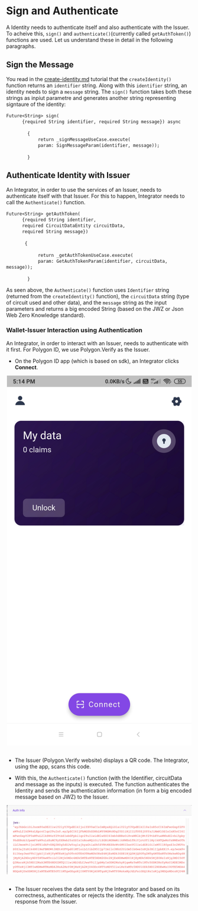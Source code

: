 # Sign and Authenticate 

A Identity needs to authenticate itself and also authenticate with the Issuer. To acheive this, `sign()` and `authenticate()`(currently called `getAuthToken()`) functions are used. Let us understand these in detail in the following paragraphs.

## Sign the Message

You read in the [create-identity.md](./wallet/wallet-sdk-core-functionality/identity-wallet/create-identity.md) tutorial that the `createIdentity()` function returns an `identifier` string. Along with this `identifier` string, an identity needs to sign a `message` string. The `sign()` function takes both these strings as inpiut parametre and generates another string representing signtaure of the identity:

```
Future<String> sign(
      {required String identifier, required String message}) async 

        {
            return _signMessageUseCase.execute(
            param: SignMessageParam(identifier, message));

        }

```    
## Authenticate Identity with Issuer

An Integrator, in order to use the services of an Issuer, needs to authenticate itself with that Issuer. For this to happen, Integrator needs to call the `Authenticate()` function. 

```
Future<String> getAuthToken(
      {required String identifier,
      required CircuitDataEntity circuitData,
      required String message}) 
      
       {

            return _getAuthTokenUseCase.execute(
            param: GetAuthTokenParam(identifier, circuitData, message));

        }

```

As seen above, the `Authenticate()` function uses `Identifier` string (returned from the `createIdentity()` function), the `circuitData` string (type of circuit used and other data), and the `message` string as the input parameters and returns a big encoded String (based on the JWZ or Json Web Zero Knowledge standard). 

### Wallet-Issuer Interaction using Authentication

An Integrator, in order to interact with an Issuer, needs to authenticate with it first. For Polygon ID, we use Polygon.Verify as the Issuer. 

- On the Polygon ID app (which is based on sdk), an Integrator clicks **Connect**. 

<div align="center">
<img src= "./imgs/connect-to-issuer.png" align="center" width="500"/>
</div>

<br>

- The Issuer (Polygon.Verify website) displays a QR code. The Integrator, using the app, scans this code.

- With this, the `Authenticate()` function (with the Identifier, circuitData and message as the inputs) is executed. The function authenticates the Identity and sends the authentication information (in form a big encoded message based on JWZ) to the Issuer.

<div align="center">
<img src= "./imgs/jwz.png" align="center" width="500"/>
</div>

<br>


- The Issuer receives the data sent by the Integrator and based on its correctness, authenticates or rejects the identity. The sdk analyzes this response from the Issuer. 




